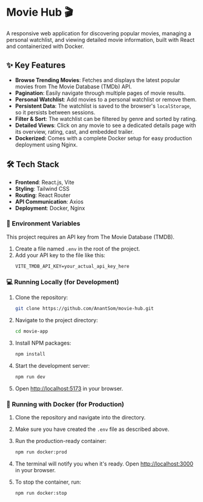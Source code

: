 # Movie Hub 🎬

A responsive web application for discovering popular movies, managing a personal watchlist, and viewing detailed movie information, built with React and containerized with Docker.


## ✨ Key Features

-   **Browse Trending Movies**: Fetches and displays the latest popular movies from The Movie Database (TMDb) API.
-   **Pagination**: Easily navigate through multiple pages of movie results.
-   **Personal Watchlist**: Add movies to a personal watchlist or remove them.
-   **Persistent Data**: The watchlist is saved to the browser's `localStorage`, so it persists between sessions.
-   **Filter & Sort**: The watchlist can be filtered by genre and sorted by rating.
-   **Detailed Views**: Click on any movie to see a dedicated details page with its overview, rating, cast, and embedded trailer.
-   **Dockerized**: Comes with a complete Docker setup for easy production deployment using Nginx.

## 🛠️ Tech Stack

-   **Frontend**: React.js, Vite
-   **Styling**: Tailwind CSS
-   **Routing**: React Router
-   **API Communication**: Axios
-   **Deployment**: Docker, Nginx


### 🔑 Environment Variables

This project requires an API key from The Movie Database (TMDB).
1.  Create a file named `.env` in the root of the project.
2.  Add your API key to the file like this:
    ```
    VITE_TMDB_API_KEY=your_actual_api_key_here
    ```

### 💻 Running Locally (for Development)

1.  Clone the repository:
    ```sh
    git clone https://github.com/AnantSom/movie-hub.git
    ```
2.  Navigate to the project directory:
    ```sh
    cd movie-app
    ```
3.  Install NPM packages:
    ```sh
    npm install
    ```
4.  Start the development server:
    ```sh
    npm run dev
    ```
5.  Open [http://localhost:5173](http://localhost:5173) in your browser.

### 🐳 Running with Docker (for Production)

1.  Clone the repository and navigate into the directory.
2.  Make sure you have created the `.env` file as described above.
3.  Run the production-ready container:
    ```sh
    npm run docker:prod
    ```
4.  The terminal will notify you when it's ready. Open [http://localhost:3000](http://localhost:3000) in your browser.

5.  To stop the container, run:
    ```sh
    npm run docker:stop
    ```